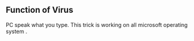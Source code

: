 ## Function of Virus

PC speak what you type. This trick is working on all microsoft operating system .